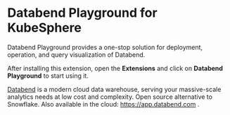 # Databend Playground for KubeSphere

Databend Playground provides a one-stop solution for deployment, operation, and query visualization of Databend.

After installing this extension, open the **Extensions** and click on **Databend Playground** to start using it.

[Databend](https://github.com/datafuselabs/databend/) is a modern cloud data warehouse, serving your massive-scale analytics needs at low cost and complexity. Open source alternative to Snowflake. Also available in the cloud: <https://app.databend.com> .